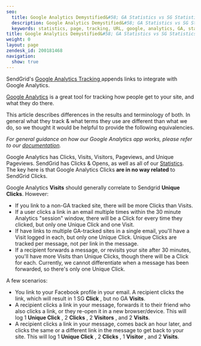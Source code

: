 ```yaml
---
seo:
  title: Google Analytics Demystified&#58; GA Statistics vs SG Statistics
  description: Google Analytics Demystified&#58; GA Statistics vs SG Statistics
  keywords: statistics, page, tracking, URL, google, analytics, GA, stats, events, view, UTM
title: Google Analytics Demystified&#58; GA Statistics vs SG Statistics
weight: 0
layout: page
zendesk_id: 200181468
navigation:
  show: true
---
```


SendGrid's [Google Analytics Tracking ](https://app.sendgrid.com/settings/tracking)appends links to integrate with Google Analytics.

[Google Analytics](http://support.google.com/analytics/?hl=en) is a great tool for tracking how people get to your site, and what they do there.

This article describes differences in the results and terminology of both.  In general what they track & what terms they use are different than what we do, so we thought it would be helpful to provide the following equivalencies.

_For general guidance on how our Google Analytics app works, please refer to our [documentation](http://sendgrid.com/docs/Apps/google_analytics.html)._

Google Analytics has Clicks, Visits, Visitors, Pageviews, and Unique Pageviews. SendGrid has Clicks & Opens, as well as all of our [Statistics](https://sendgrid.com/docs/User_Guide/Statistics/index.html).  
The key here is that Google Analytics Clicks **are in no way related**  to SendGrid Clicks.

Google Analytics **Visits** should generally correlate to Sendgrid **Unique Clicks**. However:

- If you link to a non-GA tracked site, there will be more Clicks than Visits.
- If a user clicks a link in an email multiple times within the 30 minute Analytics "session" window, there will be a Click for every time they clicked, but only one Unique Click and one Visit.
- If have links to multiple GA-tracked sites in a single email, you'll have a Visit logged in each, but only one Unique Click. Unique Clicks are tracked per message, not per link in the message.
- If a recipient forwards a message, or revisits your site after 30 minutes, you'll have more Visits than Unique Clicks, though there will be a Click for each. Currently, we cannot differentiate when a message has been forwarded, so there's only one Unique Click.

A few scenarios:

- You link to your Facebook profile in your email. A recipient clicks the link, which will result in 1 SG **Click** , but no GA **Visits**.
- A recipient clicks a link in your message, forwards it to their friend who also clicks a link, or they re-open it in a new browser/device. This will log 1 **Unique Click** , 2 **Clicks** , 2 **Visitors** , and 2 **Visits**.
- A recipient clicks a link in your message, comes back an hour later, and clicks the same or a different link in the message to get back to your site. This will log 1 **Unique Click** , 2 **Clicks** , 1 **Visitor** , and 2 **Visits**.
